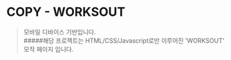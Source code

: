 # COPY - WORKSOUT
> 모바일 디바이스 기반입니다.   
#####해당 프로젝트는 HTML/CSS/Javascript로만 이루어진 'WORKSOUT' 모작 페이지 입니다.